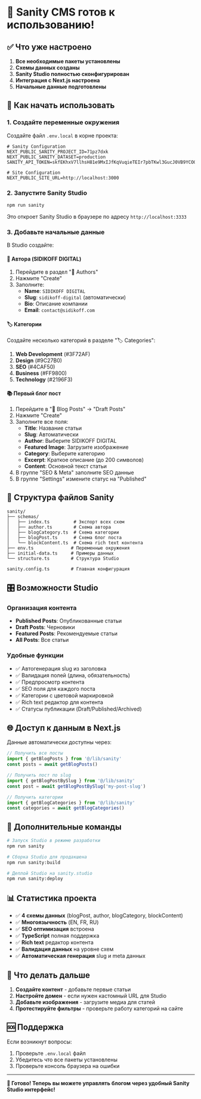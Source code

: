 # 🎉 Sanity CMS готов к использованию!

## ✅ Что уже настроено

1. **Все необходимые пакеты установлены**
2. **Схемы данных созданы**
3. **Sanity Studio полностью сконфигурирован**
4. **Интеграция с Next.js настроена**
5. **Начальные данные подготовлены**

## 🚀 Как начать использовать

### 1. Создайте переменные окружения

Создайте файл `.env.local` в корне проекта:

```env
# Sanity Configuration
NEXT_PUBLIC_SANITY_PROJECT_ID=71pz7dxk
NEXT_PUBLIC_SANITY_DATASET=production
SANITY_API_TOKEN=skfEKhxV7llhsH81e9MxIJfKqVuqieTEIr7pbTKwl3GucJ0VB9YCO0d2vUmmb3OWEi4M6X3C3KDPZJDzD7kH4FCTFfGNldMlXRfVQQNsF7TklsRUMaqMhi307oRO6KtguNwqLuzfUNIhGHvwNaXkJiksKFWKlbYmVPw9ME6sDyp8yHvi8GuN

# Site Configuration
NEXT_PUBLIC_SITE_URL=http://localhost:3000
```

### 2. Запустите Sanity Studio

```bash
npm run sanity
```

Это откроет Sanity Studio в браузере по адресу `http://localhost:3333`

### 3. Добавьте начальные данные

В Studio создайте:

#### 📝 Автора (SIDIKOFF DIGITAL)

1. Перейдите в раздел "👤 Authors"
2. Нажмите "Create"
3. Заполните:
   - **Name**: `SIDIKOFF DIGITAL`
   - **Slug**: `sidikoff-digital` (автоматически)
   - **Bio**: Описание компании
   - **Email**: `contact@sidikoff.com`

#### 🏷️ Категории

Создайте несколько категорий в разделе "🏷️ Categories":

1. **Web Development** (#3F72AF)
2. **Design** (#9C27B0)
3. **SEO** (#4CAF50)
4. **Business** (#FF9800)
5. **Technology** (#2196F3)

#### 📚 Первый блог пост

1. Перейдите в "📝 Blog Posts" → "Draft Posts"
2. Нажмите "Create"
3. Заполните все поля:
   - **Title**: Название статьи
   - **Slug**: Автоматически
   - **Author**: Выберите SIDIKOFF DIGITAL
   - **Featured Image**: Загрузите изображение
   - **Category**: Выберите категорию
   - **Excerpt**: Краткое описание (до 200 символов)
   - **Content**: Основной текст статьи
4. В группе "SEO & Meta" заполните SEO данные
5. В группе "Settings" измените статус на "Published"

## 📁 Структура файлов Sanity

```
sanity/
├── schemas/
│   ├── index.ts         # Экспорт всех схем
│   ├── author.ts        # Схема автора
│   ├── blogCategory.ts  # Схема категории
│   ├── blogPost.ts      # Схема блог поста
│   └── blockContent.ts  # Схема rich text контента
├── env.ts              # Переменные окружения
├── initial-data.ts     # Примеры данных
└── structure.ts        # Структура Studio

sanity.config.ts        # Главная конфигурация
```

## 🎛️ Возможности Studio

### Организация контента

- **Published Posts**: Опубликованные статьи
- **Draft Posts**: Черновики
- **Featured Posts**: Рекомендуемые статьи
- **All Posts**: Все статьи

### Удобные функции

- ✅ Автогенерация slug из заголовка
- ✅ Валидация полей (длина, обязательность)
- ✅ Предпросмотр контента
- ✅ SEO поля для каждого поста
- ✅ Категории с цветовой маркировкой
- ✅ Rich text редактор для контента
- ✅ Статусы публикации (Draft/Published/Archived)

## 🌐 Доступ к данным в Next.js

Данные автоматически доступны через:

```typescript
// Получить все посты
import { getBlogPosts } from '@/lib/sanity'
const posts = await getBlogPosts()

// Получить пост по slug
import { getBlogPostBySlug } from '@/lib/sanity'
const post = await getBlogPostBySlug('my-post-slug')

// Получить категории
import { getBlogCategories } from '@/lib/sanity'
const categories = await getBlogCategories()
```

## 🔧 Дополнительные команды

```bash
# Запуск Studio в режиме разработки
npm run sanity

# Сборка Studio для продакшена
npm run sanity:build

# Деплой Studio на sanity.studio
npm run sanity:deploy
```

## 📊 Статистика проекта

- ✅ **4 схемы данных** (blogPost, author, blogCategory, blockContent)
- ✅ **Многоязычность** (EN, FR, RU)
- ✅ **SEO оптимизация** встроена
- ✅ **TypeScript** полная поддержка
- ✅ **Rich text** редактор контента
- ✅ **Валидация данных** на уровне схем
- ✅ **Автоматическая генерация** slug и meta данных

## 🎯 Что делать дальше

1. **Создайте контент** - добавьте первые статьи
2. **Настройте домен** - если нужен кастомный URL для Studio
3. **Добавьте изображения** - загрузите медиа для статей
4. **Протестируйте фильтры** - проверьте работу категорий на сайте

## 🆘 Поддержка

Если возникнут вопросы:

1. Проверьте `.env.local` файл
2. Убедитесь что все пакеты установлены
3. Проверьте консоль браузера на ошибки

---

**🎊 Готово! Теперь вы можете управлять блогом через удобный Sanity Studio интерфейс!**
